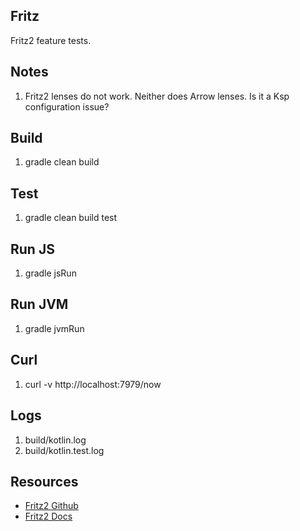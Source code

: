 Fritz
-----
Fritz2 feature tests.

Notes
-----
1. Fritz2 lenses do not work. Neither does Arrow lenses. Is it a Ksp configuration issue?

Build
-----
1. gradle clean build

Test
----
1. gradle clean build test

Run JS
------
1. gradle jsRun

Run JVM
-------
1. gradle jvmRun

Curl
----
1. curl -v http://localhost:7979/now

Logs
----
1. build/kotlin.log
2. build/kotlin.test.log

Resources
---------
* [Fritz2 Github](https://github.com/jwstegemann/fritz2)
* [Fritz2 Docs](https://www.fritz2.dev/docs/)